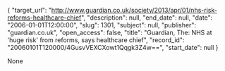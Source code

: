 {
  "target_url": "http://www.guardian.co.uk/society/2013/apr/01/nhs-risk-reforms-healthcare-chief", 
  "description": null, 
  "end_date": null, 
  "date": "2006-01-01T12:00:00", 
  "slug": 1301, 
  "subject": null, 
  "publisher": "guardian.co.uk", 
  "open_access": false, 
  "title": "Guardian, The: NHS at 'huge risk' from reforms, says healthcare chief", 
  "record_id": "20060101T120000/4GusvVEXCXowt1Qqgk3Z4w==", 
  "start_date": null
}

None
